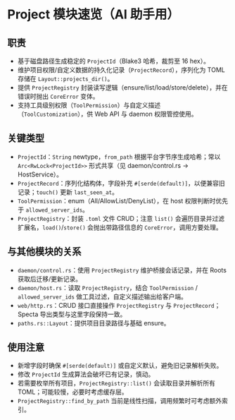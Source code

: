 # Project 模块速览（AI 助手用）

## 职责

- 基于磁盘路径生成稳定的 `ProjectId`（Blake3 哈希，裁剪至 16 hex）。
- 维护项目权限/自定义数据的持久化记录（`ProjectRecord`），序列化为 TOML 存储在 `Layout::projects_dir()`。
- 提供 `ProjectRegistry` 封装读写逻辑（ensure/list/load/store/delete），并在错误时抛出 `CoreError` 变体。
- 支持工具级别权限（`ToolPermission`）与自定义描述（`ToolCustomization`），供 Web API 与 daemon 权限管控使用。

## 关键类型

- `ProjectId`：`String` newtype，`from_path` 根据平台字节序生成哈希；常以 `Arc<RwLock<ProjectId>>` 形式共享（见 daemon/control.rs → HostService）。
- `ProjectRecord`：序列化结构体，字段补充 `#[serde(default)]`，以便兼容旧记录；`touch()` 更新 `last_seen_at`。
- `ToolPermission`：enum（All/AllowList/DenyList），在 host 权限判断时优先于 `allowed_server_ids`。
- `ProjectRegistry`：封装 `.toml` 文件 CRUD；注意 `list()` 会遍历目录并过滤扩展名，`load()`/`store()` 会抛出带路径信息的 `CoreError`，调用方要处理。

## 与其他模块的关系

- `daemon/control.rs`：使用 `ProjectRegistry` 维护桥接会话记录，并在 Roots 获取后迁移/更新记录。
- `daemon/host.rs`：读取 `ProjectRegistry`，结合 `ToolPermission` / `allowed_server_ids` 做工具过滤，自定义描述输出给客户端。
- `web/http.rs`：CRUD 接口直接操作 `ProjectRegistry` 与 `ProjectRecord`；Specta 导出类型与这里字段保持一致。
- `paths.rs::Layout`：提供项目目录路径与基础 ensure。

## 使用注意

- 新增字段时确保 `#[serde(default)]` 或自定义默认，避免旧记录解析失败。
- 修改 `ProjectId` 生成算法会破坏已有记录，慎动。
- 若需要枚举所有项目，`ProjectRegistry::list()` 会读取目录并解析所有 TOML；可能较慢，必要时考虑缓存层。
- `ProjectRegistry::find_by_path` 当前是线性扫描，调用频繁时可考虑额外索引。

